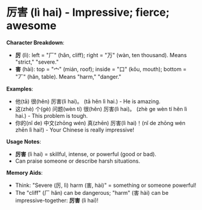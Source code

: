 # **厉害 (lì hai) - Impressive; fierce; awesome**

**Character Breakdown**:  
- **厉** (lì): left = "厂" (hǎn, cliff); right = "万" (wàn, ten thousand). Means "strict," "severe."  
- **害** (hài): top = "宀" (mián, roof); inside = "口" (kǒu, mouth); bottom = "丆" (hǎn, table). Means "harm," "danger."

**Examples**:  
- 他(tā) 很(hěn) 厉害(lì hai)。 (tā hěn lì hai.) - He is amazing.  
- 这(zhè) 个(gè) 问题(wèn tí) 很(hěn) 厉害(lì hai)。 (zhè ge wèn tí hěn lì hai.) - This problem is tough.  
- 你的(nǐ de) 中文(zhōng wén) 真(zhēn) 厉害(lì hai)！(nǐ de zhōng wén zhēn lì hai!) - Your Chinese is really impressive!

**Usage Notes**:  
- **厉害** (lì hai) = skillful, intense, or powerful (good or bad).  
- Can praise someone or describe harsh situations.

**Memory Aids**:  
- Think: "Severe (厉, lì) harm (害, hài)" = something or someone powerful!  
- The "cliff" (厂 hǎn) can be dangerous; "harm" (害 hài) can be impressive-together: **厉害** (lì hai)!